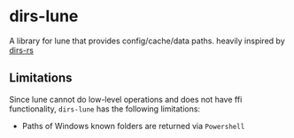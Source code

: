 # dirs-lune
A library for lune that provides config/cache/data paths. heavily inspired by [dirs-rs](https://github.com/dirs-dev/dirs-rs)

## Limitations
Since lune cannot do low-level operations and does not have ffi functionality, `dirs-lune` has the following limitations:
- Paths of Windows known folders are returned via `Powershell`
